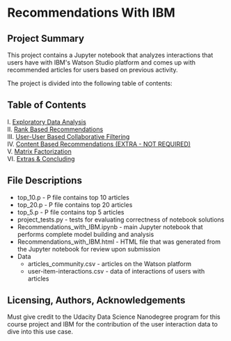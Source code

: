 # Recommendations With IBM

## Project Summary
This project contains a Jupyter notebook that analyzes interactions that users have with IBM's Watson Studio platform and comes up with recommended articles for users based on previous activity.

The project is divided into the following table of contents:

## Table of Contents
I. [Exploratory Data Analysis](#Exploratory-Data-Analysis)<br>
II. [Rank Based Recommendations](#Rank)<br>
III. [User-User Based Collaborative Filtering](#User-User)<br>
IV. [Content Based Recommendations (EXTRA - NOT REQUIRED)](#Content-Recs)<br>
V. [Matrix Factorization](#Matrix-Fact)<br>
VI. [Extras & Concluding](#conclusions)

## File Descriptions
- top_10.p - P file contains top 10 articles
- top_20.p - P file contains top 20 articles
- top_5.p - P file contains top 5 articles
- project_tests.py - tests for evaluating correctness of notebook solutions
- Recommendations_with_IBM.ipynb - main Jupyter notebook that performs complete model building and analysis
- Recommendations_with_IBM.html - HTML file that was generated from the Jupyter notebook for review upon submission
- Data
  - articles_community.csv - articles on the Watson platform
  - user-item-interactions.csv - data of interactions of users with articles
 
## Licensing, Authors, Acknowledgements
Must give credit to the Udacity Data Science Nanodegree program for this course project and IBM for the contribution of the user interaction data to dive into this use case.
